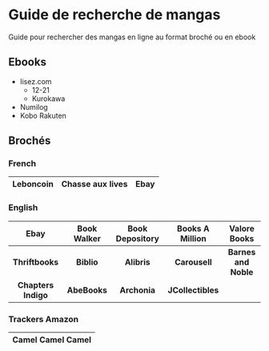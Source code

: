 # Guide de recherche de mangas

Guide pour rechercher des mangas en ligne au format broché ou en ebook

## Ebooks

- lisez.com
  - 12-21
  - Kurokawa
- Numilog
- Kobo Rakuten

## Brochés

### French
| Leboncoin | Chasse aux lives | Ebay |
|----------|:-------------:|------:|

### English
| Ebay | Book Walker | Book Depository | Books A Million | Valore Books |
|:----------:|:-------------:|:------:|:------:|:------:|
| **Thriftbooks** | **Biblio** | **Alibris** | **Carousell** | **Barnes and Noble** |
| **Chapters Indigo** | **AbeBooks** | **Archonia** | **JCollectibles** |

### Trackers Amazon

| Camel Camel Camel |
|-:|

